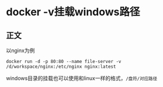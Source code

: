 # docker -v挂载windows路径

## 正文

以nginx为例
```
docker run -d -p 80:80 --name file-server -v /d/workspace/nginx:/etc/nginx nginx:latest
```

windows目录的挂载也可以使用和linux一样的格式，`/盘符/对应路径`